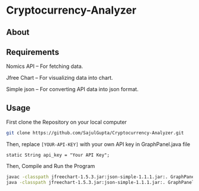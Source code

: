 # Cryptocurrency-Analyzer
## About


## Requirements
Nomics API – For fetching data.

Jfree Chart – For visualizing data into chart.

Simple json – For converting API data into json format.

## Usage
First clone the Repository on your local computer
```bash
git clone https://github.com/SajulGupta/Cryptocurrency-Analyzer.git

```
Then, replace `[YOUR-API-KEY]` with your own API key in GraphPanel.java file
```text
static String api_key = "Your API Key";
```
Then, Compile and Run the Program
```bash
javac -classpath jfreechart-1.5.3.jar:json-simple-1.1.1.jar:. GraphPanel.java >/dev/null 2>&1
java -classpath jfreechart-1.5.3.jar:json-simple-1.1.1.jar:. GraphPanel

```
